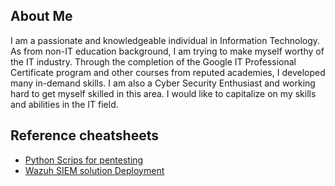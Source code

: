 ## About Me
I am a passionate and knowledgeable individual in Information Technology. As from non-IT education background, I am trying to make myself worthy of the IT industry. Through the completion of the Google IT Professional Certificate program and other courses from reputed academies, I developed many in-demand skills. I am also a Cyber Security Enthusiast and working hard to get myself skilled in this area. I would like to capitalize on my skills and abilities in the IT field.
## Reference cheatsheets
- [Python Scrips for pentesting](../../black-hat-python)
- [Wazuh SIEM solution Deployment](../wazuh-setup)
